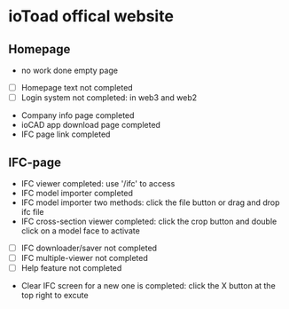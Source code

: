 # ioToad offical website


## Homepage
- no work done empty page
- [ ] Homepage text not completed
- [ ] Login system not completed: in web3 and web2
- Company info page completed
- ioCAD app download page completed
- IFC page link completed

## IFC-page
- IFC viewer completed: use '/ifc' to access
- IFC model importer completed
- IFC model importer two methods: click the file button or drag and drop ifc file
- IFC cross-section viewer completed: click the crop button and double click on a model face to activate
- [ ] IFC downloader/saver not completed
- [ ] IFC multiple-viewer not completed
- [ ] Help feature not completed
- Clear IFC screen for a new one is completed: click the X button at the top right to excute
